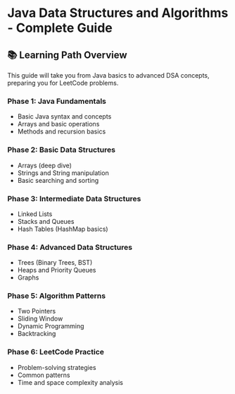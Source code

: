 # Java Data Structures and Algorithms - Complete Guide

## 📚 Learning Path Overview

This guide will take you from Java basics to advanced DSA concepts, preparing you for LeetCode problems.

### Phase 1: Java Fundamentals 
- Basic Java syntax and concepts
- Arrays and basic operations
- Methods and recursion basics

### Phase 2: Basic Data Structures
- Arrays (deep dive)
- Strings and String manipulation
- Basic searching and sorting

### Phase 3: Intermediate Data Structures 
- Linked Lists
- Stacks and Queues
- Hash Tables (HashMap basics)

### Phase 4: Advanced Data Structures 
- Trees (Binary Trees, BST)
- Heaps and Priority Queues
- Graphs

### Phase 5: Algorithm Patterns 
- Two Pointers
- Sliding Window
- Dynamic Programming
- Backtracking

### Phase 6: LeetCode Practice 
- Problem-solving strategies
- Common patterns
- Time and space complexity analysis



